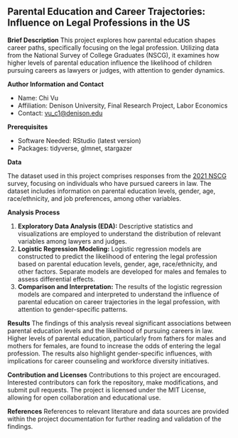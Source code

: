 ## Parental Education and Career Trajectories: Influence on Legal Professions in the US

**Brief Description**
This project explores how parental education shapes career paths, specifically focusing on the legal profession. Utilizing data from the National Survey of College Graduates (NSCG), it examines how higher levels of parental education influence the likelihood of children pursuing careers as lawyers or judges, with attention to gender dynamics.

**Author Information and Contact**
- Name: Chi Vu
- Affiliation: Denison University, Final Research Project, Labor Economics
- Contact: vu_c1@denison.edu

**Prerequisites**
- Software Needed: RStudio (latest version)
- Packages: tidyverse, glmnet, stargazer

**Data**

The dataset used in this project comprises responses from the [2021 NSCG](https://ncses.nsf.gov/explore-data/microdata/national-survey-college-graduates) survey, focusing on individuals who have pursued careers in law. The dataset includes information on parental education levels, gender, age, race/ethnicity, and job preferences, among other variables.

**Analysis Process**
1. **Exploratory Data Analysis (EDA):** Descriptive statistics and visualizations are employed to understand the distribution of relevant variables among lawyers and judges.
2. **Logistic Regression Modeling:** Logistic regression models are constructed to predict the likelihood of entering the legal profession based on parental education levels, gender, age, race/ethnicity, and other factors. Separate models are developed for males and females to assess differential effects.
3. **Comparison and Interpretation:** The results of the logistic regression models are compared and interpreted to understand the influence of parental education on career trajectories in the legal profession, with attention to gender-specific patterns.

**Results**
The findings of this analysis reveal significant associations between parental education levels and the likelihood of pursuing careers in law. Higher levels of parental education, particularly from fathers for males and mothers for females, are found to increase the odds of entering the legal profession. The results also highlight gender-specific influences, with implications for career counseling and workforce diversity initiatives.

**Contribution and Licenses**
Contributions to this project are encouraged. Interested contributors can fork the repository, make modifications, and submit pull requests. The project is licensed under the MIT License, allowing for open collaboration and educational use.

**References**
References to relevant literature and data sources are provided within the project documentation for further reading and validation of the findings.
